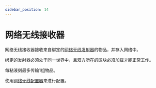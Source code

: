 ```yaml
---
sidebar_position: 14
---
```


# 网络无线接收器

网络无线接收器接收来自绑定的[网络无线发射器](./network-wireless-transmitter)的物品，并存入网络中。

绑定的发射器必须处于同一世界中，且双方所在的区块必须加载才能正常工作。

每粘液刻最多传输1组物品。

使用[网络无线配置器](../tools/network-wireless-configurator)来进行配置。
